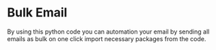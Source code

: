 # Bulk Email
By using this python code you can automation your email by sending all emails as bulk on one click
import necessary packages from the code.
